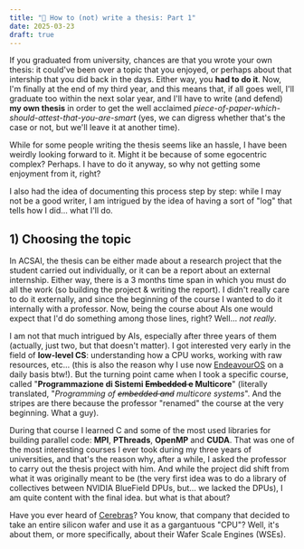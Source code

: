 ```yaml
---
title: "🎯 How to (not) write a thesis: Part 1"
date: 2025-03-23
draft: true
---
```


If you graduated from university, chances are that you wrote your own thesis: it could've been over a topic that you enjoyed, or perhaps about that intership that you did back in the days. Either way, you **had to do it**. Now, I'm finally at the end of my third year, and this means that, if all goes well, I'll graduate too within the next solar year, and I'll have to write (and defend) **my own thesis** in order to get the well acclaimed _piece-of-paper-which-should-attest-that-you-are-smart_ (yes, we can digress whether that's the case or not, but we'll leave it at another time).

While for some people writing the thesis seems like an hassle, I have been weirdly looking forward to it. Might it be because of some egocentric complex? Perhaps. I have to do it anyway, so why not getting some enjoyment from it, right?

I also had the idea of documenting this process step by step: while I may not be a good writer, I am intrigued by the idea of having a sort of "log" that tells how I did... what I'll do.

## 1) Choosing the topic

In ACSAI, the thesis can be either made about a research project that the student carried out individually, or it can be a report about an external internship. Either way, there is a 3 months time span in which you must do all the work (so building the project & writing the report). I didn't really care to do it externally, and since the beginning of the course I wanted to do it internally with a professor. Now, being the course about AIs one would expect that I'd do something among those lines, right? Well... _not really_.

I am not that much intrigued by AIs, especially after three years of them (actually, just two, but that doesn't matter). I got interested very early in the field of **low-level CS**: understanding how a CPU works, working with raw resources, etc... (this is also the reason why I use now [EndeavourOS](https://endeavouros.com/) on a daily basis btw!). But the turning point came when I took a specific course, called "**Programmazione di Sistemi ~~Embedded e~~ Multicore**" (literally translated, "_Programming of ~~embedded and~~ multicore systems_". And the stripes are there because the professor "renamed" the course at the very beginning. What a guy).

During that course I learned C and some of the most used libraries for building parallel code: **MPI**, **PThreads**, **OpenMP** and **CUDA**. That was one of the most interesting courses I ever took during my three years of universities, and that's the reason why, after a while, I asked the professor to carry out the thesis project with him. And while the project did shift from what it was originally meant to be (the very first idea was to do a library of collectives between NVIDIA BlueField DPUs, but... we lacked the DPUs), I am quite content with the final idea. but what is that about?

Have you ever heard of [Cerebras](https://www.cerebras.ai/)? You know, that company that decided to take an entire silicon wafer and use it as a gargantuous "CPU"? Well, it's about them, or more specifically, about their Wafer Scale Engines (WSEs).

<!--{{< figure src="/img/cerebras.png" caption="A photo of the Cerebras WSE" >}}-->